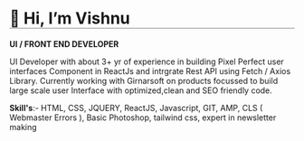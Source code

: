 <h1 style="border-bottom: solid 1px grey"> 👋 Hi, I’m Vishnu </h1>
<p><b>UI / FRONT END DEVELOPER</b><p>
<p>UI Developer with about 3+ yr of experience in building Pixel Perfect user interfaces Component in ReactJs and intrgrate Rest API using Fetch / Axios Library. Currently working with Girnarsoft on products focussed to build large scale user Interface with optimized,clean and SEO friendly code.<p>
  
<p><b>Skill's</b>:- HTML, CSS, JQUERY, ReactJS, Javascript, GIT, AMP, CLS ( Webmaster Errors ), Basic
Photoshop, tailwind css, expert in newsletter making<p>
  

